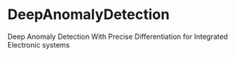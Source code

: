 # DeepAnomalyDetection
Deep Anomaly Detection With Precise Differentiation for Integrated Electronic systems
